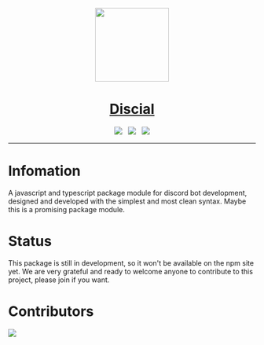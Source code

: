 
<p align="center">
  <a href="#">
    <picture>
      <source media="(prefers-color-scheme: dark)" srcset="https://user-images.githubusercontent.com/81029660/199506078-e0cbcc3a-0be4-4926-9718-ee5fd7bdfcf3.png">
      <img src="https://user-images.githubusercontent.com/81029660/199506078-e0cbcc3a-0be4-4926-9718-ee5fd7bdfcf3.png" height="150">
    </picture>
    <h1 align="center">Discial</h1>
  </a>
  
</p>
<p align="center">
  <img src="https://img.shields.io/badge/-MADE%20BY%20FOLODY-0d0d0d?style=for-the-badge"> &nbsp;
  <img src="https://img.shields.io/github/license/Folody-Team/Discial?style=for-the-badge&color=0D0D0D"> &nbsp;
  <img src="https://img.shields.io/github/issues/Folody-Team/Discial?style=for-the-badge&color=b1fa52">
  
</p>

---

# Infomation
A javascript and typescript package module for discord bot development, designed and developed with the simplest and most clean syntax. Maybe this is a promising package module.


# Status

This package is still in development, so it won't be available on the npm site yet. We are very grateful and ready to welcome anyone to contribute to this project, please join if you want.

# Contributors

<a href="https://github.com/Folody-Team/Discial/graphs/contributors">
  <img src="https://contrib.rocks/image?repo=Folody-Team/Discial" />
</a>